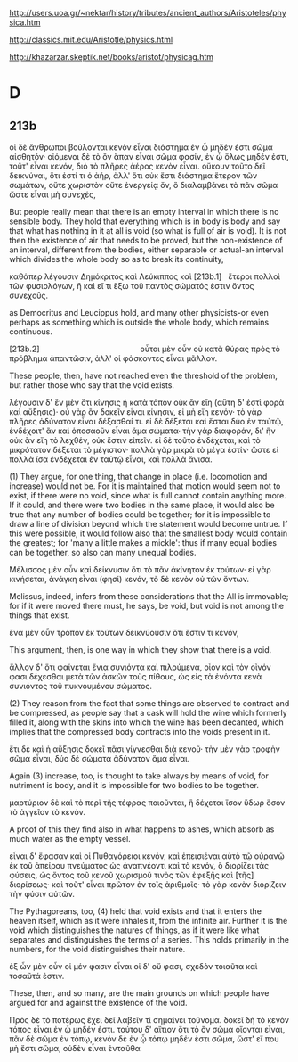 http://users.uoa.gr/~nektar/history/tributes/ancient_authors/Aristoteles/physica.htm

http://classics.mit.edu/Aristotle/physics.html

http://khazarzar.skeptik.net/books/aristot/physicag.htm

# D

## 213b
οἱ δὲ ἄνθρωποι βούλονται κενὸν εἶναι διάστημα ἐν ᾧ μηδέν ἐστι σῶμα αἰσθητόν· οἰόμενοι δὲ τὸ ὂν ἅπαν εἶναι σῶμα φασίν, ἐν ᾧ ὅλως μηδέν ἐστι, τοῦτ' εἶναι κενόν, διὸ τὸ πλῆρες ἀέρος κενὸν εἶναι. οὔκουν τοῦτο δεῖ δεικνύναι, ὅτι ἐστί τι ὁ ἀήρ, ἀλλ' ὅτι οὐκ ἔστι διάστημα ἕτερον τῶν σωμάτων, οὔτε χωριστὸν οὔτε ἐνεργείᾳ ὄν, ὃ διαλαμβάνει τὸ πᾶν σῶμα ὥστε εἶναι μὴ συνεχές, 

But people really mean that there is an empty interval in which there is no sensible body. They hold that everything which is in body is body and say that what has nothing in it at all is void (so what is full of air is void). It is not then the existence of air that needs to be proved, but the non-existence of an interval, different from the bodies, either separable or actual-an interval which divides the whole body so as to break its continuity, 

καθάπερ λέγουσιν Δημόκριτος καὶ Λεύκιππος καὶ
[213b.1]   ἕτεροι πολλοὶ τῶν φυσιολόγων, ἢ καὶ εἴ τι ἔξω τοῦ παντὸς σώματός ἐστιν ὄντος συνεχοῦς.

as Democritus and Leucippus hold, and many other physicists-or even perhaps as something which is outside the whole body, which remains continuous.

[213b.2]                                             
οὗτοι μὲν οὖν οὐ κατὰ θύρας πρὸς τὸ πρόβλημα ἀπαντῶσιν, ἀλλ' οἱ φάσκοντες εἶναι μᾶλλον. 

These people, then, have not reached even the threshold of the problem, but rather those who say that the void exists.

λέγουσιν δ' ἓν μὲν ὅτι κίνησις ἡ κατὰ τόπον οὐκ ἂν εἴη (αὕτη δ' ἐστὶ φορὰ καὶ αὔξησις)· οὐ γὰρ ἂν δοκεῖν εἶναι κίνησιν, εἰ μὴ εἴη κενόν· τὸ γὰρ πλῆρες ἀδύνατον εἶναι δέξασθαί τι. εἰ δὲ δέξεται καὶ ἔσται δύο ἐν ταὐτῷ, ἐνδέχοιτ' ἂν καὶ ὁποσαοῦν εἶναι ἅμα σώματα· τὴν γὰρ διαφοράν, δι' ἣν οὐκ ἂν εἴη τὸ λεχθέν, οὐκ ἔστιν εἰπεῖν. εἰ δὲ τοῦτο ἐνδέχεται, καὶ τὸ μικρότατον δέξεται τὸ μέγιστον· πολλὰ γὰρ μικρὰ τὸ μέγα ἐστίν· ὥστε εἰ πολλὰ ἴσα ἐνδέχεται ἐν ταὐτῷ εἶναι, καὶ πολλὰ ἄνισα. 

(1) They argue, for one thing, that change in place (i.e. locomotion and increase) would not be. For it is maintained that motion would seem not to exist, if there were no void, since what is full cannot contain anything more. If it could, and there were two bodies in the same place, it would also be true that any number of bodies could be together; for it is impossible to draw a line of division beyond which the statement would become untrue. If this were possible, it would follow also that the smallest body would contain the greatest; for 'many a little makes a mickle': thus if many equal bodies can be together, so also can many unequal bodies.

Μέλισσος μὲν οὖν καὶ δείκνυσιν ὅτι τὸ πᾶν ἀκίνητον ἐκ τούτων· εἰ γὰρ κινήσεται, ἀνάγκη εἶναι (φησί) κενόν, τὸ δὲ κενὸν οὐ τῶν ὄντων. 

Melissus, indeed, infers from these considerations that the All is immovable; for if it were moved there must, he says, be void, but void is not among the things that exist.

ἕνα μὲν οὖν τρόπον ἐκ τούτων δεικνύουσιν ὅτι ἔστιν τι κενόν, 

This argument, then, is one way in which they show that there is a void.

ἄλλον δ' ὅτι φαίνεται ἔνια συνιόντα καὶ πιλούμενα, οἷον καὶ τὸν οἶνόν φασι δέχεσθαι μετὰ τῶν ἀσκῶν τοὺς πίθους, ὡς εἰς τὰ ἐνόντα κενὰ συνιόντος τοῦ πυκνουμένου σώματος. 

(2) They reason from the fact that some things are observed to contract and be compressed, as people say that a cask will hold the wine which formerly filled it, along with the skins into which the wine has been decanted, which implies that the compressed body contracts into the voids present in it.

ἔτι δὲ καὶ ἡ αὔξησις δοκεῖ πᾶσι γίγνεσθαι διὰ κενοῦ· τὴν μὲν γὰρ τροφὴν σῶμα εἶναι, δύο δὲ σώματα ἀδύνατον ἅμα εἶναι. 

Again (3) increase, too, is thought to take always by means of void, for nutriment is body, and it is impossible for two bodies to be together. 

μαρτύριον δὲ καὶ τὸ περὶ τῆς τέφρας ποιοῦνται, ἣ δέχεται ἴσον ὕδωρ ὅσον τὸ ἀγγεῖον τὸ κενόν. 

A proof of this they find also in what happens to ashes, which absorb as much water as the empty vessel.

εἶναι δ' ἔφασαν καὶ οἱ Πυθαγόρειοι κενόν, καὶ ἐπεισιέναι αὐτὸ τῷ οὐρανῷ ἐκ τοῦ ἀπείρου πνεύματος ὡς ἀναπνέοντι καὶ τὸ κενόν, ὃ διορίζει τὰς φύσεις, ὡς ὄντος τοῦ κενοῦ χωρισμοῦ τινὸς τῶν ἐφεξῆς καὶ [τῆς] διορίσεως· καὶ τοῦτ' εἶναι πρῶτον ἐν τοῖς ἀριθμοῖς· τὸ γὰρ κενὸν διορίζειν τὴν φύσιν αὐτῶν.

The Pythagoreans, too, (4) held that void exists and that it enters the heaven itself, which as it were inhales it, from the infinite air. Further it is the void which distinguishes the natures of things, as if it were like what separates and distinguishes the terms of a series. This holds primarily in the numbers, for the void distinguishes their nature.

ἐξ ὧν μὲν οὖν οἱ μέν φασιν εἶναι οἱ δ' οὔ φασι, σχεδὸν τοιαῦτα καὶ τοσαῦτά ἐστιν.

These, then, and so many, are the main grounds on which people have argued for and against the existence of the void.

Πρὸς δὲ τὸ ποτέρως ἔχει δεῖ λαβεῖν τί σημαίνει τοὔνομα. δοκεῖ δὴ τὸ κενὸν τόπος εἶναι ἐν ᾧ μηδέν ἐστι. τούτου δ' αἴτιον ὅτι τὸ ὂν σῶμα οἴονται εἶναι, πᾶν δὲ σῶμα ἐν τόπῳ, κενὸν δὲ ἐν ᾧ τόπῳ μηδέν ἐστι σῶμα, ὥστ' εἴ που μὴ ἔστι σῶμα, οὐδὲν εἶναι ἐνταῦθα
